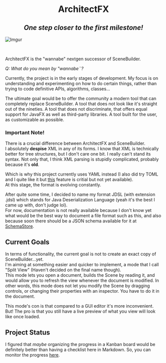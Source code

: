 
<h1 align="center">
  ArchitectFX
</h1>

<h2 align="center" style="font-style: italic">
  One step closer to the first milestone!
</h2>

![Imgur](https://imgur.com/7Cgdznu.png)

<br>

ArchitectFX is the "wannabe" nextgen successor of SceneBuilder.

_Q: What do you mean by "wannabe¨?_  

Currently, the project is in the early stages of development. My focus is on understanding and experimenting on how to do certain things, rather than trying to code definitive APIs, algorithms, classes...

The ultimate goal would be to offer the community a modern tool that can completely replace SceneBuilder. A tool that does not look like it's straight out of the nineties. A tool that does not discriminate, that offers equal support for JavaFX as well as third-party libraries. A tool built for the user, as customizable as possible.


### **Important Note!**

There is a crucial difference between ArchitectFX and SceneBuilder.  
I absolutely **despise** XML in any of its forms.
I know that XML is technically better for tree structures, but I don't care one bit. I really can't stand its syntax. Not only that, I think XML parsing is stupidly complicated, probably because it's **old**.

Which is why this project currently uses YAML instead (I also did try TOML and I quite like it but [this](https://github.com/toml-lang/toml/pull/904) feature is critial but not yet available).  
At this stage, the format is evolving constantly.

After quite some time, I decided to name my format JDSL (with extension .jdsl) which stands for
Java Deserialization Language (yeah it's the best I came up with, don't judge lol).  
For now, documentation is not really available because I don't know yet what would be the best way to document a file
format such as this, and also because soon there should be a JSON schema available for it at
[SchemaStore](https://schemastore.org).

## Current Goals

In terms of functionality, the current goal is not to create an exact copy of SceneBuilder...yet.  
I'm aiming at something easier and quicker to implement, a mode that I call "Split View" (Haven't decided on the final name though).  
This mode lets you open a document, builds the Scene by reading it, and would allow you to refresh the view whenever the document is modified.
In other words, this mode does not let you modify the Scene by dragging controls, or changing their properties with an inspector. You have to do it in the document.

This mode's con is that compared to a GUI editor it's more inconvenient. But! The pro is that you still have a live preview of what you view will look like once loaded.
## Project Status

I figured that _maybe_ organizing the progress in a Kanban board would be definitely better than having a checklist here in Markdown. So, you can monitor the progress [here](https://trello.com/b/v303w5k6/architectfx-progress).